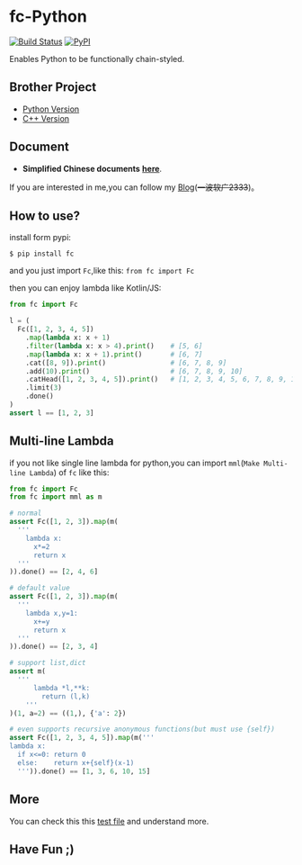 # fc-Python

[![Build Status](https://travis-ci.org/Riparo/fc-python.svg?branch=master)](https://travis-ci.org/Riparo/fc-python) [![PyPI](https://img.shields.io/pypi/v/fc.svg)](https://pypi.python.org/pypi/fc)

Enables Python to be functionally chain-styled.

## Brother Project

- [Python Version](https://github.com/Riparo/fc-python)
- [C++ Version](https://github.com/GrayFlow-Institute/fc-cpp)

## Document

- **Simplified Chinese documents** **[here](./docs/zh-CN/main/README.md)**.

If you are interested in me,you can follow my [Blog](https://blog.thoxvi.com/2018/05/17/Fuck%E8%BF%99%E4%B8%AA%E4%B8%96%E7%95%8C%E4%B8%8D%E5%A4%9F%E5%A5%BD%E7%9A%84%E4%B8%9C%E8%A5%BF/)(~~一波软广2333~~)。

## How to use?

install form pypi:

```
$ pip install fc
```

and you just import `Fc`,like this: `from fc import Fc`

then you can enjoy lambda like Kotlin/JS:

```python
from fc import Fc

l = (
  Fc([1, 2, 3, 4, 5])
    .map(lambda x: x + 1)
    .filter(lambda x: x > 4).print()    # [5, 6]
    .map(lambda x: x + 1).print()       # [6, 7]
    .cat([8, 9]).print()                # [6, 7, 8, 9]
    .add(10).print()                    # [6, 7, 8, 9, 10]
    .catHead([1, 2, 3, 4, 5]).print()   # [1, 2, 3, 4, 5, 6, 7, 8, 9, 10]
    .limit(3)
    .done()
)
assert l == [1, 2, 3]
```

## Multi-line Lambda

if you not like single line lambda for python,you can import `mml`(`Make Multi-line Lambda`) of `fc` like this:

```Python
from fc import Fc
from fc import mml as m

# normal
assert Fc([1, 2, 3]).map(m(
  '''
    lambda x:
      x*=2
      return x
  '''
)).done() == [2, 4, 6]

# default value
assert Fc([1, 2, 3]).map(m(
  '''
    lambda x,y=1:
      x+=y
      return x
  '''
)).done() == [2, 3, 4]

# support list,dict
assert m(
  '''
      lambda *l,**k:
        return (l,k)
    '''
)(1, a=2) == ((1,), {'a': 2})

# even supports recursive anonymous functions(but must use {self})
assert Fc([1, 2, 3, 4, 5]).map(m('''
lambda x:
  if x<=0: return 0
  else:    return x+{self}(x-1)
  ''')).done() == [1, 3, 6, 10, 15]

```

## More

You can check this this [test file](./tests/test_fc.py) and understand more.

## Have Fun ;)
